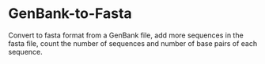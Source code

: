 # GenBank-to-Fasta
Convert to fasta format from a GenBank file, add more sequences in the fasta file, count the number of sequences and number of base pairs of each sequence. 

